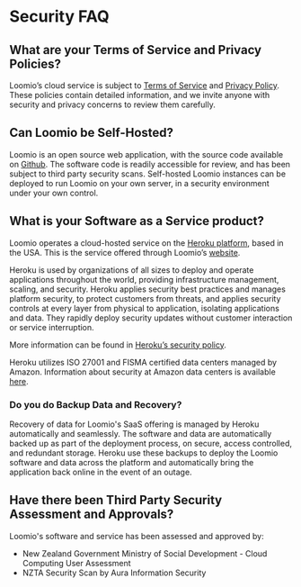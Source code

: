 # Security FAQ

## What are your Terms of Service and Privacy Policies?
Loomio’s cloud service is subject to [Terms of Service](https://loomio.gitbooks.io/manual/content/en/terms_of_service.html) and [Privacy Policy](https://loomio.gitbooks.io/manual/content/en/privacy_policy.html). These policies contain detailed information, and we invite anyone with security and privacy concerns to review them carefully.

## Can Loomio be Self-Hosted?
Loomio is an open source web application, with the source code available on [Github](https://github.com/loomio/loomio "opens in new tab"). The software code is readily accessible for review, and has been subject to third party security scans. Self-hosted Loomio instances can be deployed to run Loomio on your own server, in a  security environment under your own control.

## What is your Software as a Service product?
Loomio operates a cloud-hosted service on the [Heroku platform](https://www.heroku.com/about "opens in new tab"), based in the USA. This is the service offered through Loomio’s [website](https://www.loomio.org/ "opens in new tab").

Heroku is used by organizations of all sizes to deploy and operate applications throughout the world, providing infrastructure management, scaling, and security. Heroku applies security best practices and manages platform security, to protect customers from threats, and applies security controls at every layer from physical to application, isolating applications and data. They rapidly deploy security updates without customer interaction or service interruption. 

More information can be found in [Heroku’s security policy](https://www.heroku.com/policy/security "opens in new tab").

Heroku utilizes ISO 27001 and FISMA certified data centers managed by Amazon. Information about security at Amazon data centers is available [here](https://aws.amazon.com/security/ "opens in new tab").

### Do you do Backup Data and Recovery?
Recovery of data for Loomio's SaaS offering is managed by Heroku automatically and seamlessly. The software and data are automatically backed up as part of the deployment process, on secure, access controlled, and redundant storage.  Heroku use these backups to deploy the Loomio software and data across the platform and automatically bring the application back online in the event of an outage.

## Have there been Third Party Security Assessment and Approvals?
Loomio's software and service has been assessed and approved by:

* New Zealand Government Ministry of Social Development - Cloud Computing User Assessment
* NZTA Security Scan by Aura Information Security





